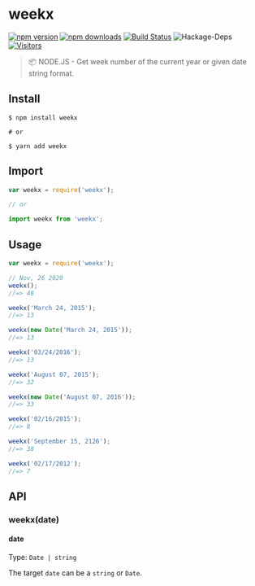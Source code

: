 # weekx

[![npm version](https://badge.fury.io/js/weekx.svg)](http://badge.fury.io/js/weekx)
[![npm downloads](https://img.shields.io/npm/dm/weekx.svg)](http://badge.fury.io/js/weekx)
[![Build Status](https://travis-ci.org/BrunoS3D/weekx.svg?branch=main)](https://travis-ci.org/BrunoS3D/weekx)
![Hackage-Deps](https://img.shields.io/hackage-deps/v/weekx)
[![Visitors](https://visitor-badge.glitch.me/badge?page_id=BrunoS3D/weekx)](https://github.com/BrunoS3D/weekx)

> 📦 NODE.JS - Get week number of the current year or given date string format.

## Install

```
$ npm install weekx

# or

$ yarn add weekx
```

## Import

```js
var weekx = require('weekx');

// or

import weekx from 'weekx';
```

## Usage

```js
var weekx = require('weekx');

// Nov, 26 2020
weekx();
//=> 48

weekx('March 24, 2015');
//=> 13

weekx(new Date('March 24, 2015'));
//=> 13

weekx('03/24/2016');
//=> 13

weekx('August 07, 2015');
//=> 32

weekx(new Date('August 07, 2016'));
//=> 33

weekx('02/16/2015');
//=> 8

weekx('September 15, 2126');
//=> 38

weekx('02/17/2012');
//=> 7
```

## API

### weekx(date)

#### date

Type: `Date | string`

The target `date` can be a `string` or `Date`.
